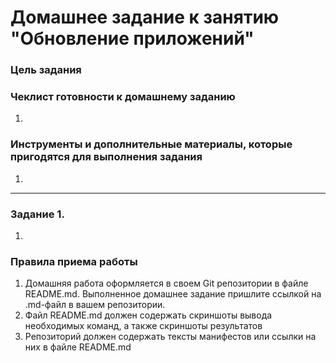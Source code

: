 # Домашнее задание к занятию "Обновление приложений"

### Цель задания



### Чеклист готовности к домашнему заданию

1. 

### Инструменты и дополнительные материалы, которые пригодятся для выполнения задания

1.

-----

### Задание 1. 

1.

### Правила приема работы

1. Домашняя работа оформляется в своем Git репозитории в файле README.md. Выполненное домашнее задание пришлите ссылкой на .md-файл в вашем репозитории.
2. Файл README.md должен содержать скриншоты вывода необходимых команд, а также скриншоты результатов
3. Репозиторий должен содержать тексты манифестов или ссылки на них в файле README.md

